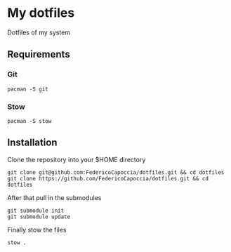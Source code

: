# My dotfiles
Dotfiles of my system

## Requirements

### Git

```
pacman -S git
```

### Stow

```
pacman -S stow
```

## Installation

Clone the repository into your $HOME directory

```
git clone git@github.com:FedericoCapoccia/dotfiles.git && cd dotfiles
git clone https://github.com/FedericoCapoccia/dotfiles.git && cd dotfiles
```

After that pull in the submodules

```
git submodule init
git submodule update
```

Finally stow the files

```
stow .
```
